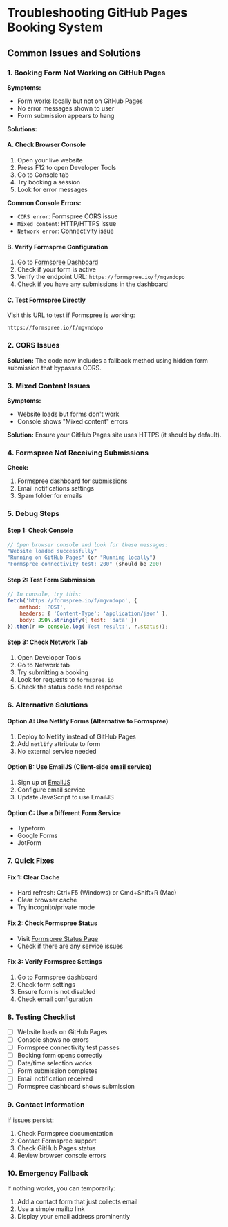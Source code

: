 # Troubleshooting GitHub Pages Booking System

## Common Issues and Solutions

### 1. Booking Form Not Working on GitHub Pages

**Symptoms:**
- Form works locally but not on GitHub Pages
- No error messages shown to user
- Form submission appears to hang

**Solutions:**

#### A. Check Browser Console
1. Open your live website
2. Press F12 to open Developer Tools
3. Go to Console tab
4. Try booking a session
5. Look for error messages

**Common Console Errors:**
- `CORS error`: Formspree CORS issue
- `Mixed content`: HTTP/HTTPS issue
- `Network error`: Connectivity issue

#### B. Verify Formspree Configuration
1. Go to [Formspree Dashboard](https://formspree.io)
2. Check if your form is active
3. Verify the endpoint URL: `https://formspree.io/f/mgvndopo`
4. Check if you have any submissions in the dashboard

#### C. Test Formspree Directly
Visit this URL to test if Formspree is working:
```
https://formspree.io/f/mgvndopo
```

### 2. CORS Issues

**Solution:** The code now includes a fallback method using hidden form submission that bypasses CORS.

### 3. Mixed Content Issues

**Symptoms:**
- Website loads but forms don't work
- Console shows "Mixed content" errors

**Solution:** Ensure your GitHub Pages site uses HTTPS (it should by default).

### 4. Formspree Not Receiving Submissions

**Check:**
1. Formspree dashboard for submissions
2. Email notifications settings
3. Spam folder for emails

### 5. Debug Steps

#### Step 1: Check Console
```javascript
// Open browser console and look for these messages:
"Website loaded successfully"
"Running on GitHub Pages" (or "Running locally")
"Formspree connectivity test: 200" (should be 200)
```

#### Step 2: Test Form Submission
```javascript
// In console, try this:
fetch('https://formspree.io/f/mgvndopo', {
    method: 'POST',
    headers: { 'Content-Type': 'application/json' },
    body: JSON.stringify({ test: 'data' })
}).then(r => console.log('Test result:', r.status));
```

#### Step 3: Check Network Tab
1. Open Developer Tools
2. Go to Network tab
3. Try submitting a booking
4. Look for requests to `formspree.io`
5. Check the status code and response

### 6. Alternative Solutions

#### Option A: Use Netlify Forms (Alternative to Formspree)
1. Deploy to Netlify instead of GitHub Pages
2. Add `netlify` attribute to form
3. No external service needed

#### Option B: Use EmailJS (Client-side email service)
1. Sign up at [EmailJS](https://www.emailjs.com)
2. Configure email service
3. Update JavaScript to use EmailJS

#### Option C: Use a Different Form Service
- Typeform
- Google Forms
- JotForm

### 7. Quick Fixes

#### Fix 1: Clear Cache
- Hard refresh: Ctrl+F5 (Windows) or Cmd+Shift+R (Mac)
- Clear browser cache
- Try incognito/private mode

#### Fix 2: Check Formspree Status
- Visit [Formspree Status Page](https://status.formspree.io)
- Check if there are any service issues

#### Fix 3: Verify Formspree Settings
1. Go to Formspree dashboard
2. Check form settings
3. Ensure form is not disabled
4. Check email configuration

### 8. Testing Checklist

- [ ] Website loads on GitHub Pages
- [ ] Console shows no errors
- [ ] Formspree connectivity test passes
- [ ] Booking form opens correctly
- [ ] Date/time selection works
- [ ] Form submission completes
- [ ] Email notification received
- [ ] Formspree dashboard shows submission

### 9. Contact Information

If issues persist:
1. Check Formspree documentation
2. Contact Formspree support
3. Check GitHub Pages status
4. Review browser console errors

### 10. Emergency Fallback

If nothing works, you can temporarily:
1. Add a contact form that just collects email
2. Use a simple mailto link
3. Display your email address prominently